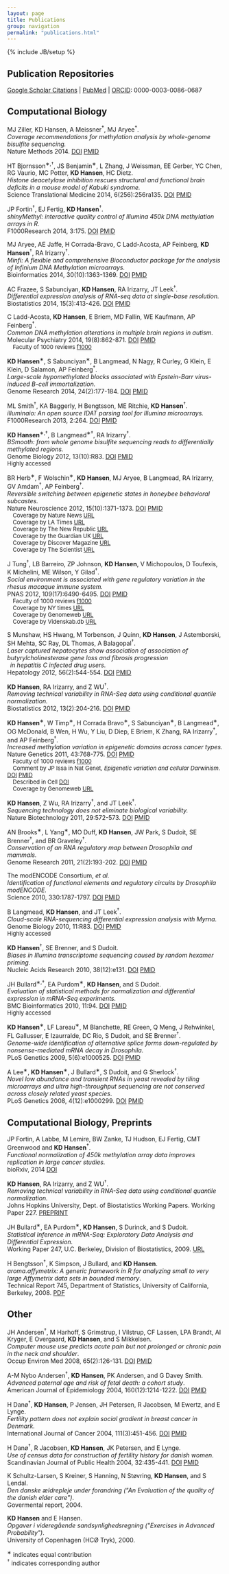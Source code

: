 ```yaml
---
layout: page
title: Publications
group: navigation
permalink: "publications.html"
---
```

{% include JB/setup %}

<script type='text/javascript' src='https://d1bxh8uas1mnw7.cloudfront.net/assets/embed.js'></script>

Publication Repositories
------------------------

[Google Scholar Citations](http://scholar.google.com/citations?user=8XOPyM4AAAAJ&hl=en) |
[PubMed](http://www.ncbi.nlm.nih.gov/pubmed/?term=Hansen%2C+Kasper+D%5BAuthor%5D+or+Hansen%2C+Kasper+Daniel%5BAuthor%5D+or+17681996%5BPmid%5D+or+21177974%5BPmid%5D+or+23999529%5BPmid%5D+or+25285208%5BPmid%5D) | 
[ORCID](http://orcid.org/0000-0003-0086-0687): 0000-0003-0086-0687

Computational Biology
---------------------

MJ Ziller, KD Hansen, A Meissner<sup>&dagger;</sup>, MJ Aryee<sup>&dagger;</sup>.<br>
<i>Coverage recommendations for methylation analysis by whole-genome bisulfite sequencing.</i><br>
Nature Methods 2014.
[DOI](http://dx.doi.org/10.1038/nmeth.3152)
[PMID](http://www.ncbi.nlm.nih.gov/pubmed/25362363)

HT Bjornsson<sup>&lowast;,&dagger;</sup>, JS Benjamin<sup>&lowast;</sup>, L Zhang, J Weissman, EE Gerber, YC Chen, RG Vaurio, MC Potter, <b>KD Hansen</b>, HC Dietz.<br>
<i>Histone deacetylase inhibition rescues structural and functional brain deficits in a mouse model of Kabuki syndrome.</i><br>
Science Translational Medicine 2014, 6(256):256ra135.
[DOI](http://dx.doi.org/10.1126/scitranslmed.3009278)
[PMID](http://www.ncbi.nlm.nih.gov/pubmed/25273096)

JP Fortin<sup>&dagger;</sup>, EJ Fertig, <b>KD Hansen</b><sup>&dagger;</sup>.<br>
<i>shinyMethyl: interactive quality control of Illumina 450k DNA methylation arrays in R.</i><br>
F1000Research 2014, 3:175.
[DOI](http://dx.doi.org/10.12688/f1000research.4680.2)
[PMID](http://www.ncbi.nlm.nih.gov/pubmed/25285208)
<span data-badge-type="4" data-doi="10.12688/f1000research.4680.2" data-hide-no-mentions="true" class="altmetric-embed"></span>

MJ Aryee, AE Jaffe, H Corrada-Bravo, C Ladd-Acosta, AP Feinberg, <b>KD Hansen</b><sup>&dagger;</sup>, RA Irizarry<sup>&dagger;</sup>.<br>
<i>Minfi: A flexible and comprehensive Bioconductor package for the analysis of Infinium DNA Methylation microarrays.</i><br>
Bioinformatics 2014, 30(10):1363-1369.
[DOI](http://dx.doi.org/10.1093/bioinformatics/btu049)
[PMID](http://www.ncbi.nlm.nih.gov/pubmed/24478339)

AC Frazee, S Sabunciyan, <b>KD Hansen</b>, RA Irizarry, JT Leek<sup>&dagger;</sup>.<br>
<i>Differential expression analysis of RNA-seq data at single-base resolution.</i><br>
Biostatistics 2014, 15(3):413-426.
[DOI](http://dx.doi.org/10.1093/biostatistics/kxt053)
[PMID](http://www.ncbi.nlm.nih.gov/pubmed/24398039)

C Ladd-Acosta, <b>KD Hansen</b>, E Briem, MD Fallin, WE Kaufmann, AP Feinberg<sup>&dagger;</sup>.<br>
<i>Common DNA methylation alterations in multiple brain regions in autism.</i><br>
Molecular Psychiatry 2014, 19(8):862-871.
[DOI](http://dx.doi.org/10.1038/mp.2013.114)
[PMID](http://www.ncbi.nlm.nih.gov/pubmed/23999529)<br>
<font size=-1>
&ensp;&ensp;Faculty of 1000 reviews [f1000](http://f1000.com/prime/718097865)<br>
</font>

<b>KD Hansen</b><sup>&lowast;</sup>, S Sabunciyan<sup>&lowast;</sup>, B Langmead, N Nagy, R Curley, G Klein, E Klein, D Salamon, AP Feinberg<sup>&dagger;</sup>.<br>
<i>Large-scale hypomethylated blocks associated with Epstein-Barr virus-induced B-cell
immortalization.</i><br>
Genome Research 2014, 24(2):177-184.
[DOI](http://dx.doi.org/10.1101/gr.157743.113)
[PMID](http://www.ncbi.nlm.nih.gov/pubmed/24068705)<br>

ML Smith<sup>&dagger;</sup>, KA Baggerly, H Bengtsson, ME Ritchie, <b>KD Hansen</b><sup>&dagger;</sup>.<br>
<i>illuminaio: An open source IDAT parsing tool for Illumina microarrays.</i><br>
F1000Research 2013, 2:264.
[DOI](http://dx.doi.org/10.12688/f1000research.2-264.v1)
[PMID](http://www.ncbi.nlm.nih.gov/pubmed/24701342)

<b>KD Hansen</b><sup>&lowast;,&dagger;</sup>, B Langmead<sup>&lowast;&dagger;</sup>, RA Irizarry<sup>&dagger;</sup>.<br>
<i>BSmooth: from whole genome bisulfite sequencing reads to
differentially methylated regions.</i><br>
Genome Biology 2012, 13(10):R83.
[DOI](http://dx.doi.org/10.1186/gb-2012-13-10-r83)
[PMID](http://www.ncbi.nlm.nih.gov/pubmed/23034175)<br>
<font size=-1>
Highly accessed
</font>

BR Herb<sup>&lowast;</sup>, F Wolschin<sup>&lowast;</sup>, <b>KD Hansen</b>, MJ Aryee, B Langmead,
RA Irizarry, GV Amdam<sup>&dagger;</sup>, AP Feinberg<sup>&dagger;</sup>.<br>
<i>Reversible switching between epigenetic states in honeybee behavioral subcastes.</i><br>
Nature Neuroscience 2012, 15(10):1371-1373.
[DOI](http://dx.doi.org/10.1038/nn.3218)
[PMID](http://www.ncbi.nlm.nih.gov/pubmed/22983211)<br>
<font size=-1>
&ensp;&ensp;Coverage by Nature News [URL](http://www.nature.com/news/job-swapping-makes-its-mark-on-honeybee-dna-1.11418)<br>
&ensp;&ensp;Coverage by LA Times [URL](http://www.latimes.com/news/science/sciencenow/lat-sci-sn-worker-bees-switch-jobs-via-their-epigenomes-20120917,0,3764312.story)<br>
&ensp;&ensp;Coverage by The New Republic [URL](http://www.tnr.com/blog/plank/107327/epigenetics-bees-biology)<br>
&ensp;&ensp;Coverage by the Guardian UK [URL](http://www.guardian.co.uk/environment/2012/sep/16/bee-study-behaviour)<br>
&ensp;&ensp;Coverage by Discover Magazine [URL](http://blogs.discovermagazine.com/notrocketscience/2012/09/16/bee-epigenetics-nurses-foragers-reversible/)<br>
&ensp;&ensp;Coverage by The Scientist [URL](http://the-scientist.com/2012/09/16/controlling-bee-fate/)<br>
</font>

J Tung<sup>&dagger;</sup>, LB Barreiro, ZP Johnson, <b>KD Hansen</b>, V Michopoulos, D
Toufexis, K Michelini, ME Wilson, Y Gilad<sup>&dagger;</sup>.<br>
<i>Social environment is associated with gene regulatory variation in
the rhesus macaque immune system.</i><br>
PNAS 2012, 109(17):6490-6495.
[DOI](http://dx.doi.org/10.1073/pnas.1202734109)
[PMID](http://www.ncbi.nlm.nih.gov/pubmed/22493251)<br>
<font size=-1>
&ensp;&ensp;Faculty of 1000 reviews [f1000](http://f1000.com/14267420)<br>
&ensp;&ensp;Coverage by NY times [URL](http://www.nytimes.com/2012/04/10/science/changes-in-social-status-seen-in-monkeys-genes.html?src=rechp)<br>
&ensp;&ensp;Coverage by Genomeweb [URL](http://www.genomeweb.com/blog/healthy-popularity)<br>
&ensp;&ensp;Coverage by Videnskab.db [URL](http://videnskab.dk/krop-sundhed/taber-aber-har-darligt-immunforsvar)
</font>

S Munshaw, HS Hwang, M Torbenson, J Quinn, <b>KD Hansen</b>, J
Astemborski, SH Mehta, SC Ray, DL Thomas, A Balagopal<sup>&dagger;</sup>.<br>
<i>Laser captured hepatocytes show association of association of butyrylcholinesterase gene loss and
fibrosis progression<br>
&ensp;in hepatitis C infected drug users.</i><br>
Hepatology 2012, 56(2):544-554.
[DOI](http://dx.doi.org/10.1002/hep.25655)
[PMID](http://www.ncbi.nlm.nih.gov/pubmed/22331678)

<b>KD Hansen</b>, RA Irizarry, and Z WU<sup>&dagger;</sup>.<br>
<i>Removing technical variability in RNA-Seq data using conditional
quantile normalization.</i><br>
Biostatistics 2012, 13(2):204-216.
[DOI](http://dx.doi.org/10.1093/biostatistics/kxr054)
[PMID](http://www.ncbi.nlm.nih.gov/pubmed/22285995)

<b>KD Hansen</b><sup>&lowast;</sup>, W Timp<sup>&lowast;</sup>, H
Corrada Bravo<sup>&lowast;</sup>, S Sabunciyan<sup>&lowast;</sup>, B
Langmead<sup>&lowast;</sup>, OG McDonald, B Wen, H Wu, Y Liu, D Diep, E Briem, K Zhang, RA
Irizarry<sup>&dagger;</sup>, and AP Feinberg<sup>&dagger;</sup>.<br>
<i>Increased methylation variation in epigenetic domains across cancer
types.</i><br>
Nature Genetics 2011, 43:768-775.
[DOI](http://dx.doi.org/10.1038/ng.865)
[PMID](http://www.ncbi.nlm.nih.gov/pubmed/21706001)<br>
<font size=-1>
&ensp;&ensp;Faculty of 1000 reviews [f1000](http://f1000.com/11598956)<br>
&ensp;&ensp;Comment by JP Issa in Nat Genet, <i>Epigenetic variation and cellular Darwinism</i>.
[DOI](http://dx.doi.org/10.1038/ng.897) 
[PMID](http://www.ncbi.nlm.nih.gov/pubmed/21792236)<br>
&ensp;&ensp;Described in Cell
[DOI](http://dx.doi.org/10.1016/j.cell.2011.09.021)<br>
&ensp;&ensp;Coverage by Genomeweb [URL](http://www.genomeweb.com/sequencing/study-suggests-widespread-loss-epigenetic-regulation-cancer-genomes)
</font>

<b>KD Hansen</b>, Z Wu, RA Irizarry<sup>&dagger;</sup>, and JT Leek<sup>&dagger;</sup>.<br>
<i>Sequencing technology does not eliminate biological
variability.</i><br>
Nature Biotechnology 2011, 29:572-573.
[DOI](http://dx.doi.org/10.1038/nbt.1910)
[PMID](http://www.ncbi.nlm.nih.gov/pubmed/21747377)

AN Brooks<sup>&lowast;</sup>, L Yang<sup>&lowast;</sup>, MO Duff, <b>KD Hansen</b>, JW Park, S Dudoit, SE
Brenner<sup>&dagger;</sup>, and BR Graveley<sup>&dagger;</sup>.<br>
<i>Conservation of an RNA regulatory map between Drosophila and
mammals.</i><br>
Genome Research 2011, 21(2):193-202.
[DOI](http://dx.doi.org/10.1101/gr.108662.110) 
[PMID](http://www.ncbi.nlm.nih.gov/pubmed/20921232)

The modENCODE Consortium, <i> et al.</i><br>
<i>Identification of functional elements and regulatory circuits by
Drosophila modENCODE.</i><br>
Science 2010, 330:1787-1797.
[DOI](http://dx.doi.org/10.1126/science.1198374)
[PMID](http://www.ncbi.nlm.nih.gov/pubmed/21177974)

B Langmead, <b>KD Hansen</b>, and JT Leek<sup>&dagger;</sup>.<br>
<i>Cloud-scale RNA-sequencing differential expression analysis with
Myrna.</i><br>
Genome Biology 2010, 11:R83.
[DOI](http://dx.doi.org/10.1186/gb-2010-11-8-r83)
[PMID](http://www.ncbi.nlm.nih.gov/pubmed/20701754)<br>
<font size=-1>
Highly accessed
</font>

<b>KD Hansen</b><sup>&dagger;</sup>, SE Brenner, and S Dudoit.<br>
<i>Biases in Illumina transcriptome sequencing caused by random
hexamer priming.</i><br>
Nucleic Acids Research 2010, 38(12):e131.
[DOI](http://dx.doi.org/10.1093/nar/gkq224)
[PMID](http://www.ncbi.nlm.nih.gov/pubmed/20395217)

JH Bullard<sup>&lowast;,&dagger;</sup>, EA Purdom<sup>&lowast;</sup>, <b>KD Hansen</b>, and
S Dudoit.<br>
<i>Evaluation of statistical methods for normalization and
differential expression in mRNA-Seq experiments.</i><br> 
BMC Bioinformatics 2010, 11:94.
[DOI](http://dx.doi.org/10.1186/1471-2105-11-94)
[PMID](http://www.ncbi.nlm.nih.gov/pubmed/20167110)<br>
<font size=-1>
Highly accessed
</font>

<b>KD Hansen</b><sup>&lowast;</sup>, LF Lareau<sup>&lowast;</sup>, M Blanchette, RE Green, Q Meng,
J Rehwinkel, FL Gallusser, E Izaurralde, DC Rio, S Dudoit, and SE Brenner<sup>&dagger;</sup>. <br>
<i>Genome-wide identification of alternative splice forms
down-regulated by nonsense-mediated mRNA decay in Drosophila.</i><br>
PLoS Genetics 2009, 5(6):e1000525.
[DOI](http://dx.doi.org/10.1371/journal.pgen.1000525)
[PMID](http://www.ncbi.nlm.nih.gov/pubmed/19543372)

A Lee<sup>&lowast;</sup>, <b>KD Hansen</b><sup>&lowast;</sup>, J Bullard<sup>&lowast;</sup>, S
Dudoit, and G Sherlock<sup>&dagger;</sup>.<br>
<i>Novel low abundance and transient RNAs in yeast revealed by tiling microarrays and ultra
high-throughput sequencing are not conserved across closely related yeast species</i>.<br> 
PLoS Genetics 2008, 4(12):e1000299.
[DOI](http://dx.doi.org/10.1371/journal.pgen.1000299)
[PMID](http://www.ncbi.nlm.nih.gov/pubmed/19096707)


Computational Biology, Preprints
--------------------------------

JP Fortin, A Labbe, M Lemire, BW Zanke, TJ Hudson, EJ Fertig, CMT Greenwood and <b>KD Hansen</b><sup>&dagger;</sup>.<br>
<i>Functional normalization of 450k methylation array data improves replication in large cancer studies.</i><br>
bioRxiv, 2014
[DOI](http://dx.doi.org/10.1101/002956)

<b>KD Hansen</b>, RA Irizarry, and Z WU<sup>&dagger;</sup>.<br>
<i>Removing technical variability in RNA-Seq data using conditional
quantile normalization.</i><br>
Johns Hopkins University, Dept. of Biostatistics Working
Papers. Working Paper 227.
[PREPRINT](http://www.bepress.com/jhubiostat/paper227)

JH Bullard<sup>&lowast;</sup>, EA Purdom<sup>&lowast;</sup>, <b>KD Hansen</b>, S Durinck, and
S Dudoit.<br>
<i>Statistical Inference in mRNA-Seq: Exploratory Data Analysis and
Differential Expression.</i><br>
Working Paper 247, U.C. Berkeley, Division of Biostatistics, 2009.
[URL](http://www.bepress.com/ucbbiostat/paper247/)

H Bengtsson<sup>&dagger;</sup>, K Simpson, J Bullard, and <b>KD Hansen</b>.<br>
<i>aroma.affymetrix: A generic framework in R for analyzing small to
very large Affymetrix data sets in bounded memory</i>.<br>
Technical Report 745, Department of Statistics, University of
California, Berkeley, 2008.
[PDF](http://www.stat.berkeley.edu/tech-reports/745.pdf)


Other
-----

JH Andersen<sup>&dagger;</sup>, M Harhoff, S Grimstrup, I Vilstrup, CF Lassen,
LPA Brandt, AI Kryger, E Overgaard, <b>KD Hansen</b>, and S Mikkelsen.<br>
<i>Computer mouse use predicts acute pain but not prolonged or chronic
pain in the neck and shoulder</i>. <br>
Occup Environ Med 2008, 65(2):126-131.
[DOI](http://dx.doi.org/10.1136/oem.2007.033506)
[PMID](http://www.ncbi.nlm.nih.gov/pubmed/17681996)

A-M Nybo Andersen<sup>&dagger;</sup>, <b>KD Hansen</b>, PK Andersen, and
G Davey Smith.<br>
<i>Advanced paternal age and risk of fetal death: a cohort study</i>.<br>
American Journal of Epidemiology 2004, 160(12):1214-1222.
[DOI](http://dx.doi.org/10.1093/aje/kwh332)
[PMID](http://www.ncbi.nlm.nih.gov/pubmed/15583374)

H Dan&oslash;<sup>&dagger;</sup>, <b>KD Hansen</b>, P Jensen, JH Petersen, R Jacobsen,
M Ewertz, and E Lynge.<br>
<i>Fertility pattern does not explain social gradient in breast cancer
in Denmark.</i><br>
International Journal of Cancer 2004, 111(3):451-456.
[DOI](http://dx.doi.org/10.1002/ijc.20203)
[PMID](http://www.ncbi.nlm.nih.gov/pubmed/15221976)

H Dan&oslash;<sup>&dagger;</sup>, R Jacobsen, <b>KD Hansen</b>, JK Petersen, and
E Lynge.<br>
<i>Use of census data for construction of fertility history for danish
women</i>.<br>
Scandinavian Journal of Public Health 2004, 32:435-441.
[DOI](http://dx.doi.org/10.1080/14034940410028163)
[PMID](http://www.ncbi.nlm.nih.gov/pubmed/15762028)

K Schultz-Larsen, S Kreiner, S Hanning, N St&oslash;vring,
<b>KD Hansen</b>, and S Lendal.<br>
<i>Den danske &aelig;ldrepleje under forandring ("An Evaluation of the
quality of the danish elder care")</i>. <br>
Govermental report, 2004.

<b>KD Hansen</b> and E Hansen.<br>
<i>Opgaver i videreg&aring;ende sandsynlighedsregning ("Exercises in
Advanced Probability")</i>.<br>
University of Copenhagen (HC&Oslash; Tryk), 2000.

<sup>&lowast;</sup> indicates equal contribution <br>
<sup>&dagger;</sup> indicates corresponding author
